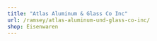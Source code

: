 ```yaml
---
title: "Atlas Aluminum & Glass Co Inc"
url: /ramsey/atlas-aluminum-und-glass-co-inc/
shop: Eisenwaren
---
```

